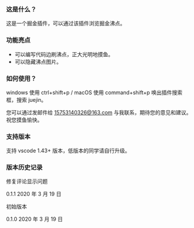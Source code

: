 ### 这是什么？

这是一个掘金插件，可以通过该插件浏览掘金沸点。

### 功能亮点

- 可以编写代码边刷沸点，正大光明地摸鱼。
- 可以隐藏沸点图片。

### 如何使用？

windows 使用 ctrl+shift+p / macOS 使用 command+shift+p 唤出插件搜索框，搜索 juejin。

您可以通过发邮件给 [15753140326@163.com](mailto:15753140326@163.com) 与我联系，期待您的意见和建议。祝您摸鱼愉快。

<!-- ![example](./src/dist/images/juejin.gif) -->

### 支持版本

支持 vscode 1.43+ 版本，低版本的同学请自行升级。

### 版本历史记录

修复评论显示问题

0.1.1 2020 年 3 月 19 日

初始版本

0.1.0 2020 年 3 月 19 日
